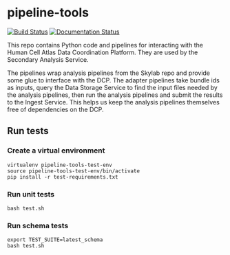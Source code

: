 # pipeline-tools

[![Build Status](https://travis-ci.org/HumanCellAtlas/pipeline-tools.svg?branch=master)](https://travis-ci.org/HumanCellAtlas/pipeline-tools)
[![Documentation Status](https://readthedocs.org/projects/pipeline-tools/badge/?version=latest)](http://pipeline-tools.readthedocs.io/en/latest/?badge=latest)


This repo contains Python code and pipelines for interacting with the Human Cell Atlas Data Coordination Platform. They are used by the Secondary Analysis Service.

The pipelines wrap analysis pipelines from the Skylab repo and provide some glue to interface with the DCP. The adapter pipelines take bundle ids as inputs, query the Data Storage Service to find the input files needed by the analysis pipelines, then run the analysis pipelines and submit the results to the Ingest Service. This helps us keep the analysis pipelines themselves free of dependencies on the DCP.

## Run tests

### Create a virtual environment

```
virtualenv pipeline-tools-test-env
source pipeline-tools-test-env/bin/activate
pip install -r test-requirements.txt
```

### Run unit tests

```
bash test.sh
```

### Run schema tests

```
export TEST_SUITE=latest_schema
bash test.sh
```
